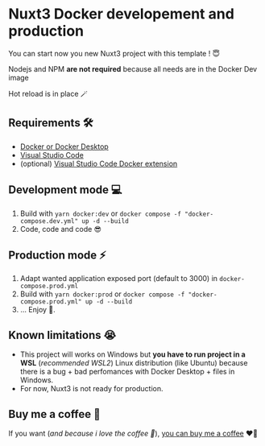 # Nuxt3 Docker developement and production

You can start now you new Nuxt3 project with this template ! 😇

Nodejs and NPM **are not required** because all needs are in the Docker Dev image 

Hot reload is in place 🪄

## Requirements 🛠️

- [Docker or Docker Desktop](https://www.docker.com/)
- [Visual Studio Code](https://code.visualstudio.com/Download)
- (optional) [Visual Studio Code Docker extension](https://code.visualstudio.com/docs/containers/overview)

## Development mode 💻

1. Build with `yarn docker:dev` or `docker compose -f "docker-compose.dev.yml" up -d --build`
2. Code, code and code 😎

## Production mode ⚡

1. Adapt wanted application exposed port (default to 3000) in `docker-compose.prod.yml`
2. Build with `yarn docker:prod` or `docker compose -f "docker-compose.prod.yml" up -d --build`
3. ... Enjoy 🥳.

## Known limitations 😭

-  This project will works on Windows but **you have to run project in a WSL** (_recommended WSL2_) Linux distribution (like Ubuntu) because there is a bug + bad perfomances with Docker Desktop + files in Windows.
-  For now, Nuxt3 is not ready for production.

## Buy me a coffee 🍵

If you want (_and because i love the coffee 🥰_), [you can buy me a coffee](https://www.buymeacoffee.com/suniron) ❤️‍🔥